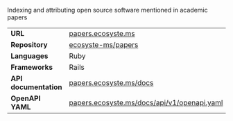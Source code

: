 ---
---

Indexing and attributing open source software mentioned in academic papers

|||
|-|-|
|**URL**|[papers.ecosyste.ms](https://papers.ecosyste.ms)|
|**Repository**|[ecosyste-ms/papers](https://github.com/ecosyste-ms/papers)|
|**Languages**|Ruby|
|**Frameworks**|Rails|
|**API documentation**|[papers.ecosyste.ms/docs](https://papers.ecosyste.ms/docs/index.html)|
|**OpenAPI YAML**|[papers.ecosyste.ms/docs/api/v1/openapi.yaml](https://papers.ecosyste.ms/docs/api/v1/openapi.yaml)|

